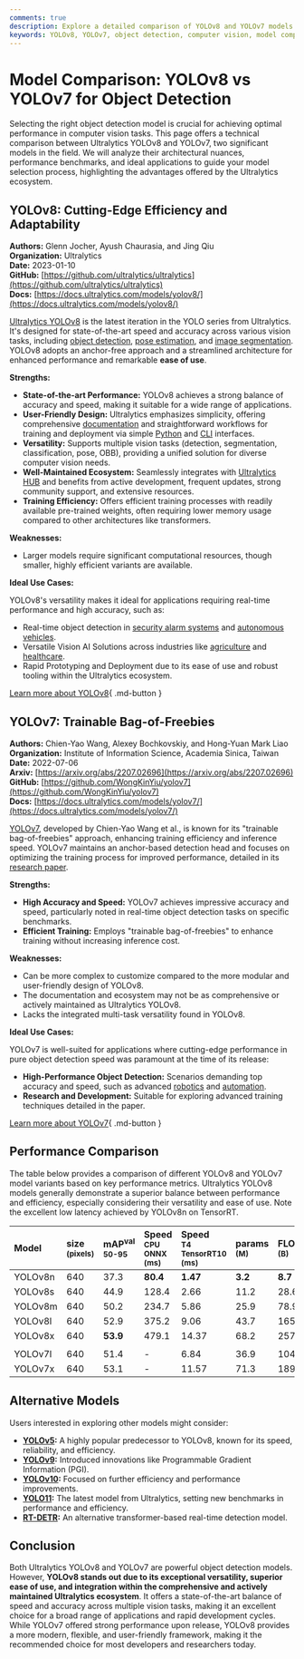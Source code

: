 ```yaml
---
comments: true
description: Explore a detailed comparison of YOLOv8 and YOLOv7 models. Learn their strengths, performance benchmarks, and ideal use cases for object detection.
keywords: YOLOv8, YOLOv7, object detection, computer vision, model comparison, YOLO performance, AI models, machine learning, Ultralytics
---
```


# Model Comparison: YOLOv8 vs YOLOv7 for Object Detection

Selecting the right object detection model is crucial for achieving optimal performance in computer vision tasks. This page offers a technical comparison between Ultralytics YOLOv8 and YOLOv7, two significant models in the field. We will analyze their architectural nuances, performance benchmarks, and ideal applications to guide your model selection process, highlighting the advantages offered by the Ultralytics ecosystem.

<script async src="https://cdn.jsdelivr.net/npm/chart.js"></script>
<script defer src="../../javascript/benchmark.js"></script>

<canvas id="modelComparisonChart" width="1024" height="400" active-models='["YOLOv8", "YOLOv7"]'></canvas>

## YOLOv8: Cutting-Edge Efficiency and Adaptability

**Authors:** Glenn Jocher, Ayush Chaurasia, and Jing Qiu  
**Organization:** Ultralytics  
**Date:** 2023-01-10  
**GitHub:** [https://github.com/ultralytics/ultralytics](https://github.com/ultralytics/ultralytics)  
**Docs:** [https://docs.ultralytics.com/models/yolov8/](https://docs.ultralytics.com/models/yolov8/)

[Ultralytics YOLOv8](https://docs.ultralytics.com/models/yolov8/) is the latest iteration in the YOLO series from Ultralytics. It's designed for state-of-the-art speed and accuracy across various vision tasks, including [object detection](https://www.ultralytics.com/glossary/object-detection), [pose estimation](https://docs.ultralytics.com/tasks/pose/), and [image segmentation](https://www.ultralytics.com/glossary/image-segmentation). YOLOv8 adopts an anchor-free approach and a streamlined architecture for enhanced performance and remarkable **ease of use**.

**Strengths:**

- **State-of-the-art Performance:** YOLOv8 achieves a strong balance of accuracy and speed, making it suitable for a wide range of applications.
- **User-Friendly Design:** Ultralytics emphasizes simplicity, offering comprehensive [documentation](https://docs.ultralytics.com/) and straightforward workflows for training and deployment via simple [Python](https://docs.ultralytics.com/usage/python/) and [CLI](https://docs.ultralytics.com/usage/cli/) interfaces.
- **Versatility:** Supports multiple vision tasks (detection, segmentation, classification, pose, OBB), providing a unified solution for diverse computer vision needs.
- **Well-Maintained Ecosystem:** Seamlessly integrates with [Ultralytics HUB](https://www.ultralytics.com/hub) and benefits from active development, frequent updates, strong community support, and extensive resources.
- **Training Efficiency:** Offers efficient training processes with readily available pre-trained weights, often requiring lower memory usage compared to other architectures like transformers.

**Weaknesses:**

- Larger models require significant computational resources, though smaller, highly efficient variants are available.

**Ideal Use Cases:**

YOLOv8's versatility makes it ideal for applications requiring real-time performance and high accuracy, such as:

- Real-time object detection in [security alarm systems](https://www.ultralytics.com/blog/security-alarm-system-projects-with-ultralytics-yolov8) and [autonomous vehicles](https://www.ultralytics.com/solutions/ai-in-automotive).
- Versatile Vision AI Solutions across industries like [agriculture](https://www.ultralytics.com/solutions/ai-in-agriculture) and [healthcare](https://www.ultralytics.com/solutions/ai-in-healthcare).
- Rapid Prototyping and Deployment due to its ease of use and robust tooling within the Ultralytics ecosystem.

[Learn more about YOLOv8](https://docs.ultralytics.com/models/yolov8/){ .md-button }

## YOLOv7: Trainable Bag-of-Freebies

**Authors:** Chien-Yao Wang, Alexey Bochkovskiy, and Hong-Yuan Mark Liao  
**Organization:** Institute of Information Science, Academia Sinica, Taiwan  
**Date:** 2022-07-06  
**Arxiv:** [https://arxiv.org/abs/2207.02696](https://arxiv.org/abs/2207.02696)  
**GitHub:** [https://github.com/WongKinYiu/yolov7](https://github.com/WongKinYiu/yolov7)  
**Docs:** [https://docs.ultralytics.com/models/yolov7/](https://docs.ultralytics.com/models/yolov7/)

[YOLOv7](https://docs.ultralytics.com/models/yolov7/), developed by Chien-Yao Wang et al., is known for its "trainable bag-of-freebies" approach, enhancing training efficiency and inference speed. YOLOv7 maintains an anchor-based detection head and focuses on optimizing the training process for improved performance, detailed in its [research paper](https://arxiv.org/abs/2207.02696).

**Strengths:**

- **High Accuracy and Speed:** YOLOv7 achieves impressive accuracy and speed, particularly noted in real-time object detection tasks on specific benchmarks.
- **Efficient Training:** Employs "trainable bag-of-freebies" to enhance training without increasing inference cost.

**Weaknesses:**

- Can be more complex to customize compared to the more modular and user-friendly design of YOLOv8.
- The documentation and ecosystem may not be as comprehensive or actively maintained as Ultralytics YOLOv8.
- Lacks the integrated multi-task versatility found in YOLOv8.

**Ideal Use Cases:**

YOLOv7 is well-suited for applications where cutting-edge performance in pure object detection speed was paramount at the time of its release:

- **High-Performance Object Detection:** Scenarios demanding top accuracy and speed, such as advanced [robotics](https://www.ultralytics.com/glossary/robotics) and [automation](https://www.ultralytics.com/blog/yolo11-enhancing-efficiency-conveyor-automation).
- **Research and Development:** Suitable for exploring advanced training techniques detailed in the paper.

[Learn more about YOLOv7](https://docs.ultralytics.com/models/yolov7/){ .md-button }

## Performance Comparison

The table below provides a comparison of different YOLOv8 and YOLOv7 model variants based on key performance metrics. Ultralytics YOLOv8 models generally demonstrate a superior balance between performance and efficiency, especially considering their versatility and ease of use. Note the excellent low latency achieved by YOLOv8n on TensorRT.

| Model   | size<br><sup>(pixels) | mAP<sup>val<br>50-95 | Speed<br><sup>CPU ONNX<br>(ms) | Speed<br><sup>T4 TensorRT10<br>(ms) | params<br><sup>(M) | FLOPs<br><sup>(B) |
| :------ | :-------------------- | :------------------- | :----------------------------- | :---------------------------------- | :----------------- | :---------------- |
| YOLOv8n | 640                   | 37.3                 | **80.4**                       | **1.47**                            | **3.2**            | **8.7**           |
| YOLOv8s | 640                   | 44.9                 | 128.4                          | 2.66                                | 11.2               | 28.6              |
| YOLOv8m | 640                   | 50.2                 | 234.7                          | 5.86                                | 25.9               | 78.9              |
| YOLOv8l | 640                   | 52.9                 | 375.2                          | 9.06                                | 43.7               | 165.2             |
| YOLOv8x | 640                   | **53.9**             | 479.1                          | 14.37                               | 68.2               | 257.8             |
|         |                       |                      |                                |                                     |                    |                   |
| YOLOv7l | 640                   | 51.4                 | -                              | 6.84                                | 36.9               | 104.7             |
| YOLOv7x | 640                   | 53.1                 | -                              | 11.57                               | 71.3               | 189.9             |

## Alternative Models

Users interested in exploring other models might consider:

- **[YOLOv5](https://docs.ultralytics.com/models/yolov5/):** A highly popular predecessor to YOLOv8, known for its speed, reliability, and efficiency.
- **[YOLOv9](https://docs.ultralytics.com/models/yolov9/):** Introduced innovations like Programmable Gradient Information (PGI).
- **[YOLOv10](https://docs.ultralytics.com/models/yolov10/):** Focused on further efficiency and performance improvements.
- **[YOLO11](https://docs.ultralytics.com/models/yolo11/):** The latest model from Ultralytics, setting new benchmarks in performance and efficiency.
- **[RT-DETR](https://docs.ultralytics.com/models/rtdetr/):** An alternative transformer-based real-time detection model.

## Conclusion

Both Ultralytics YOLOv8 and YOLOv7 are powerful object detection models. However, **YOLOv8 stands out due to its exceptional versatility, superior ease of use, and integration within the comprehensive and actively maintained Ultralytics ecosystem**. It offers a state-of-the-art balance of speed and accuracy across multiple vision tasks, making it an excellent choice for a broad range of applications and rapid development cycles. While YOLOv7 offered strong performance upon release, YOLOv8 provides a more modern, flexible, and user-friendly framework, making it the recommended choice for most developers and researchers today.
